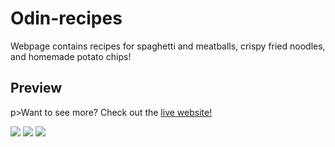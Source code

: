 # Odin-recipes
Webpage contains recipes for spaghetti and meatballs, crispy fried noodles, and homemade potato chips!

## Preview
p>Want to see more? Check out the <a href = "https://winnerkid.github.io/odin-recipes/">live website!</a></p>
<img src = "https://media.discordapp.net/attachments/786338302583767043/1153799019223584898/image.png">
<img src = "https://media.discordapp.net/attachments/786338302583767043/1153799124597080094/image.png">
<img src = "https://media.discordapp.net/attachments/786338302583767043/1153799178581983284/image.png">
